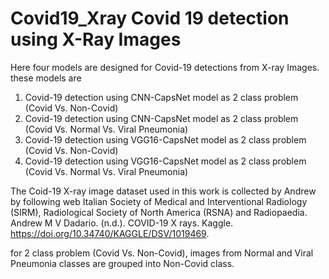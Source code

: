 # Covid19_Xray Covid 19 detection using X-Ray Images

Here four models are designed for Covid-19 detections from X-ray Images. these models are
1. Covid-19 detection using CNN-CapsNet model as 2 class problem (Covid Vs. Non-Covid)
2. Covid-19 detection using CNN-CapsNet model as 2 class problem (Covid Vs. Normal Vs. Viral Pneumonia)
3. Covid-19 detection using VGG16-CapsNet model as 2 class problem (Covid Vs. Non-Covid)
4. Covid-19 detection using VGG16-CapsNet model as 2 class problem (Covid Vs. Normal Vs. Viral Pneumonia)


The Coid-19 X-ray image dataset used in this work is collected by Andrew by following web Italian Society of Medical and Interventional Radiology (SIRM), Radiological Society of North America (RSNA) and Radiopaedia.
Andrew M V Dadario. (n.d.). COVID-19 X rays. Kaggle. https://doi.org/10.34740/KAGGLE/DSV/1019469.

for 2 class problem (Covid Vs. Non-Covid), images from Normal and Viral Pneumonia classes are grouped into Non-Covid class.
